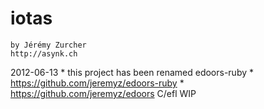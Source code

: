 # iotas
    by Jérémy Zurcher
    http://asynk.ch

2012-06-13
	* this project has been renamed edoors-ruby
	* https://github.com/jeremyz/edoors-ruby
	* https://github.com/jeremyz/edoors C/efl WIP
